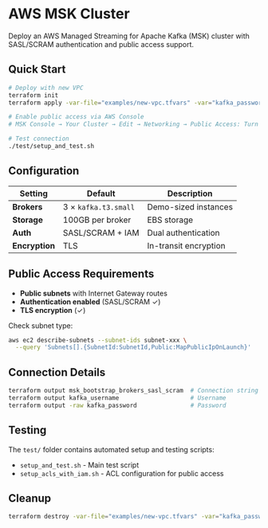 # AWS MSK Cluster

Deploy an AWS Managed Streaming for Apache Kafka (MSK) cluster with SASL/SCRAM authentication and public access support.

## Quick Start

```bash
# Deploy with new VPC
terraform init
terraform apply -var-file="examples/new-vpc.tfvars" -var="kafka_password=YourPassword"

# Enable public access via AWS Console
# MSK Console → Your Cluster → Edit → Networking → Public Access: Turn On

# Test connection
./test/setup_and_test.sh
```

## Configuration

| Setting | Default | Description |
|---------|---------|-------------|
| **Brokers** | 3 × `kafka.t3.small` | Demo-sized instances |
| **Storage** | 100GB per broker | EBS storage |
| **Auth** | SASL/SCRAM + IAM | Dual authentication |
| **Encryption** | TLS | In-transit encryption |

## Public Access Requirements

- **Public subnets** with Internet Gateway routes
- **Authentication enabled** (SASL/SCRAM ✓)
- **TLS encryption** (✓)

Check subnet type:
```bash
aws ec2 describe-subnets --subnet-ids subnet-xxx \
  --query 'Subnets[].{SubnetId:SubnetId,Public:MapPublicIpOnLaunch}'
```

## Connection Details

```bash
terraform output msk_bootstrap_brokers_sasl_scram  # Connection string
terraform output kafka_username                    # Username
terraform output -raw kafka_password               # Password
```

## Testing

The `test/` folder contains automated setup and testing scripts:
- `setup_and_test.sh` - Main test script
- `setup_acls_with_iam.sh` - ACL configuration for public access

## Cleanup

```bash
terraform destroy -var-file="examples/new-vpc.tfvars" -var="kafka_password=YourPassword"
```